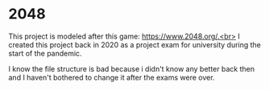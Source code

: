 # 2048

This project is modeled after this game: https://www.2048.org/.<br>
I created this project back in 2020 as a project exam for university during the start of the pandemic.

I know the file structure is bad because i didn't know any better back then and I haven't bothered to change it after the exams were over.
